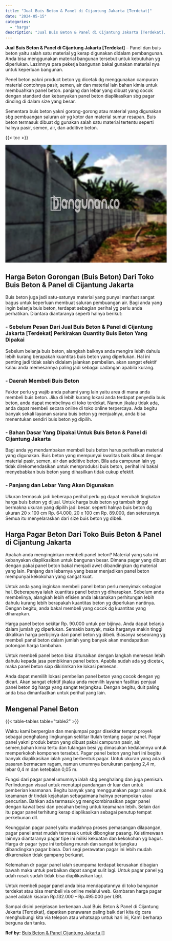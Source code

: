 ```yaml
---
title: "Jual Buis Beton & Panel di Cijantung Jakarta [Terdekat]"
date: "2024-05-15"
categories: 
  - "harga"
description: "Jual Buis Beton & Panel di Cijantung Jakarta [Terdekat]. Sampai disini penjelasan berkenaan Jual Buis Beton & Panel di Cijantung Jakarta [Terdekat], dapatk..."
---
```


**Jual Buis Beton & Panel di Cijantung Jakarta \[Terdekat\]** – Panel dan buis beton yaitu salah satu material yg kerap digunakan didalam pembangunan. Anda bisa menggunakan material bangunan tersebut untuk kebutuhan yg diperlukan. Lazimnya para pekerja bangunan bakal gunakan material nya untuk keperluan bangunan.

Penel beton yakni product beton yg dicetak dg menggunakan campuran material contohnya pasir, semen, air dan material lain bahan kimia untuk membuahkan panel beton. panjang dan lebar yang dibuat yang cocok dengan standard dan kebanyakan panel beton diaplikasikan sbg pagar dinding di dalam size yang besar.

Sementara buis beton yakni gorong-gorong atau material yang digunakan sbg pembuangan saluran air yg kotor dan material sumur resapan. Buis beton termasuk dibuat dg gunakan salah satu material tertentu seperti halnya pasir, semen, air, dan additive beton.

{{< toc >}}

![Jual Buis Beton & Panel di Cijantung Jakarta [Terdekat]](/images/jual-panel-buis-beton-murah-04.png)

## Harga Beton Gorongan (Buis Beton) Dari Toko Buis Beton & Panel di Cijantung Jakarta

Buis beton juga jadi satu-satunya material yang punyai manfaat sangat bagus untuk keperluan membuat saluran pembuangan air. Bagi anda yang ingin belanja buis beton, terdapat sebagian perihal yg perlu anda perhatikan. Diantara diantaranya seperti halnya berikut:

### \- Sebelum Pesan Dari Jual Buis Beton & Panel di Cijantung Jakarta \[Terdekat\] Perkirakan Quantity Buis Beton Yang Dipakai

Sebelum belanja buis beton, alangkah baiknya anda mengira lebih dahulu lebih kurang berapakah kuantitas buis beton yang diperlukan. Hal ini penting jadi tidak salah didalam jalankan pembelian. akan sangat efektif kalau anda memesannya paling jadi sebagai cadangan apabila kurang.

### \- Daerah Membeli Buis Beton

Faktor perlu yg wajib anda pahami yang lain yaitu area di mana anda membeli buis beton. Jika di lebih kurang lokasi anda terdapat penyedia buis beton, anda dapat membelinya di toko terdekat. Namun jikalau tidak ada, anda dapat membeli secara online di toko online terpercaya. Ada begitu banyak sekali layanan sarana buis beton yg menjualnya, anda bisa menentukan sendiri buis beton yg dipilih.

### \- Bahan Dasar Yang Dipakai Untuk Buis Beton & Panel di Cijantung Jakarta

Bagi anda yg mendambakan membeli buis beton harus perhatikan material yang digunakan. Buis beton yang mempunyai kwalitas baik dibuat dengan material pasir, semen, air dan additive beton. Bila ada campuran lain yg tidak direkomendasikan untuk memproduksi buis beton, perihal ini bakal menyebabkan buis beton yang dihasilkan tidak cukup efektif.

### \- Panjang dan Lebar Yang Akan Digunakan

Ukuran termasuk jadi beberapa perihal perlu yg dapat merubah tingkatan harga buis beton yg dijual. Untuk harga buis beton yg tambah tinggi bermakna ukuran yang dipilih jadi besar. seperti halnya buis beton dg ukuran 20 x 100 cm Rp. 64.000, 20 x 100 cm Rp. 89.000, dan seterusnya. Semua itu menyelaraskan dari size buis beton yg dibeli.

## Harga Pagar Beton Dari Toko Buis Beton & Panel di Cijantung Jakarta

Apakah anda menginginkan membeli panel beton? Material yang satu ini kebanyakan diaplikasikan untuk bangunan besar. Dimana pagar yang dibuat dengan pakai panel beton bakal menjadi awet dibandingkan dg material yang lain. Panjang dan lebarnya yang besar menjadikan panel beton mempunyai kekokohan yang sangat kuat.

Untuk anda yang inginkan membeli panel beton perlu menyimak sebagian hal. Beberapanya ialah kuantitas panel beton yg diharapkan. Sebelum anda membelinya, alangkah lebih efisien anda laksanakan perhitungan lebih dahulu kurang lebih berapakah kuantitas beton yg diperlukan nantinya. Dengan begitu, anda bakal membeli yang cocok dg kuantitas yang diharapkan.

Harga panel beton sekitar Rp. 90.000 untuk per bijinya. Anda dapat belanja dalam jumlah yg diperlukan. Semakin banyak, maka harganya makin tinggi dikalikan harga perbijinya dari panel beton yg dibeli. Biasanya seseorang yg membeli panel beton dalam jumlah yang banyak akan mendapatkan potongan harga tambahan.

Untuk membeli panel beton bisa ditunaikan dengan langkah memesan lebih dahulu kepada jasa pembikinan panel beton. Apabila sudah ada yg dicetak, maka panel beton siap dikirimkan ke lokasi pemesan.

Anda dapat memilih lokasi pembelian panel beton yang cocok dengan yg dicari. Akan sangat efektif jikalau anda memilih layanan fasilitas penjual panel beton dg harga yang sangat terjangkau. Dengan begitu, duit paling anda bisa dimanfaatkan untuk perihal yang lain.

## Mengenal Panel Beton

{{< table-tables table="table2" >}}

Waktu kami berpergian dan menjumpai pagar disekitar tempat proyek sebagai penghalang lingkungan seklitar Itulah tentang pagar panel. Pagar panel yakni produk beton yang dibuat pakai campuran pasir, air, semen,bahan kimia tertu dan tulangan besi yg dimasukan kedalamnya untuk memperkokoh komponen tersebut. Pagar panel beton yang hari ini begitu banyak diaplikasikan ialah yang berbentuk pagar. Untuk ukuran yang ada di pasaran bermacam ragam, namun umumnya berukuran panjang 2,4 m, lebar 0,4 m dan ketebalan 0,05 m.

Fungsi dari pagar panel umumnya ialah sbg penghalang dan juga pemisah. Perlindungan visual untuk menutupi pandangan dr luar dan untuk pemberian keamanan. Begitu banyak yang menggunakan pagar panel untuk keamanan dr tindak kejahatan sebagaimana halnya perampokan atau pencurian. Bahkan ada termasuk yg mengkombinasikan pagar panel dengan kawat besi dan pecahan beling untuk keamanan lebih. Selain dari itu pagar panel terhitung kerap diaplikasikan sebagai penutup tempat perkebunan dll.

Keunggulan pagar panel yaitu mudahnya proses pemasangan dilapangan, pagar panel amat mudah termasuk untuk dibongkar pasang. Keistimewaan lainnya diantaranya pagar tipe ini miliki kekuatan dan kekokohan yg bagus. Harga dr pagar type ini terbilang murah dan sangat terjangkau dibandingkan pagar biasa. Dari segi perawatan pagar ini lebih mudah dikarenakan tidak gampang berkarat.

Kelemahan dr pagar panel ialah seumpama terdapat kerusakan dibagian bawah maka untuk perbaikan dapat sangat sulit lagi. Untuk pagar panel yg udah rusak sudah tidak bisa diaplikasikan lagi.

Untuk membeli pagar panel anda bisa mendapatannya di toko bangunan terdekat atau bisa membeli via online melalui web. Gambaran harga pagar panel adalah kisaran Rp.132.000 – Rp.495.000 per LBR.

Sampai disini penjelasan berkenaan Jual Buis Beton & Panel di Cijantung Jakarta \[Terdekat\], dapatkan penawaran paling baik dari kita dg cara menghubungi kita via telepon atau whatsapp untuk hari ini, Kami berharap berguna dan tanks.

**Ref by:** [Buis Beton & Panel Cijantung Jakarta []](https://id.wikipedia.org/wiki/Buis)

